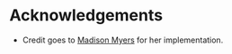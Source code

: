 # Acknowledgements

- Credit goes to [Madison Myers](https://github.com/MadisonJMyers) for her implementation.
